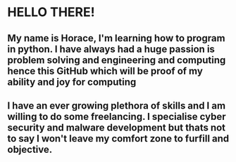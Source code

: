 # HELLO THERE!

## My name is Horace, I'm learning how to program in python. I have always had a huge passion is problem solving and engineering and computing hence this GitHub which will be proof of my ability and joy for computing

## I have an ever growing plethora of skills and I am willing to do some freelancing. I specialise cyber security and malware development but thats not to say I won't leave my comfort zone to furfill and objective.

<!--
**horacegill/horacegill** is a ✨ _special_ ✨ repository because its `README.md` (this file) appears on your GitHub profile.

Here are some ideas to get you started:

- 🔭 I’m currently working on ...
- 🌱 I’m currently learning ...
- 👯 I’m looking to collaborate on ...
- 🤔 I’m looking for help with ...
- 💬 Ask me about ...
- 📫 How to reach me: ...
- 😄 Pronouns: ...
- ⚡ Fun fact: ...
-->
